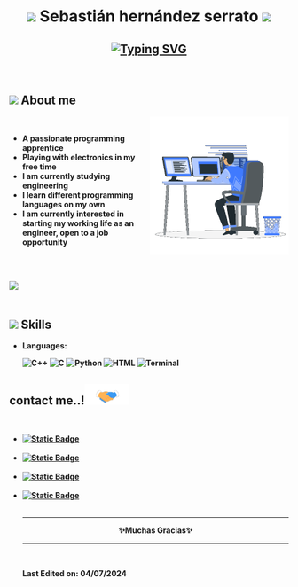 ## <h1 align="center"><b> <img src="https://media.giphy.com/media/hvRJCLFzcasrR4ia7z/giphy.gif" width="35"> Sebastián hernández serrato <picture><img src="https://i.giphy.com/media/v1.Y2lkPTc5MGI3NjExZHp1YXM0dGcxeXJ3em42NDNhM3Zic2hrYnE0cjE1cGxrN2gyc2dhbiZlcD12MV9pbnRlcm5hbF9naWZfYnlfaWQmY3Q9cw/IpM4kYGnxqmE02P9rr/giphy.gif" width="75"></h1>
## <p align="center"> <a href="https://git.io/typing-svg"><img src="https://readme-typing-svg.herokuapp.com?font=Fira+Code&duration=2000&pause=500&color=F7A615&random=false&width=435&lines=Mechatronics+Engineer;automation+and+industrial+robotics.;Equipment+maintenance+technician." alt="Typing SVG" /></a>
  
</p>
<br>

## <picture><img src = "https://i.giphy.com/media/v1.Y2lkPTc5MGI3NjExeGxlOWRnbTMxNWliam95bWdpMWx2YXlyd3kyNDFtMDF0NjhhMzZwNiZlcD12MV9pbnRlcm5hbF9naWZfYnlfaWQmY3Q9cw/p72HBPRgo8mDmyAfWC/giphy.gif" width = 50px></picture> **About me**

<picture> <img align="right" src="https://github.com/0xAbdulKhalid/0xAbdulKhalid/raw/main/assets/mdImages/Right_Side.gif" width = 250px></picture>

<br>

- A passionate programming apprentice
- Playing with electronics in my free time
- I am currently studying engineering
- I learn different programming languages on my own
- I am currently interested in starting my working life as an engineer, open to a job opportunity

<br><br>

<img src="https://user-images.githubusercontent.com/73097560/115834477-dbab4500-a447-11eb-908a-139a6edaec5c.gif"><br><br>

## <img src="https://media2.giphy.com/media/QssGEmpkyEOhBCb7e1/giphy.gif?cid=ecf05e47a0n3gi1bfqntqmob8g9aid1oyj2wr3ds3mg700bl&rid=giphy.gif" width ="25"><b> Skills</b>

<p align="center">

- **Languages**:
  
    ![C++](https://img.shields.io/badge/C++%20-%2300599C.svg?style=for-the-badge&logo=c%2B%2B&logoColor=white)
    ![C](https://img.shields.io/badge/C%20-%232370ED.svg?style=for-the-badge&logo=c&logoColor=white)
    ![Python](https://img.shields.io/badge/Python%20-%2314354C.svg?style=for-the-badge&logo=python&logoColor=white)
    ![HTML](https://img.shields.io/badge/HTML%20-%23E34F26.svg?style=for-the-badge&logo=html5&logoColor=white)
    ![Terminal](https://img.shields.io/badge/Terminal-%23054020?style=for-the-badge&logo=gnu-bash&logoColor=white)

## <b> contact me..!</b><img src="https://github.com/0xAbdulKhalid/0xAbdulKhalid/raw/main/assets/mdImages/handshake.gif" width ="80">
<br>
<div align='left'>

<ul>

<li>
<a href="https://www.linkedin.com/in/sebastian-hernandez-serrato-47445221a?utm_source=share&utm_campaign=share_via&utm_content=profile&utm_medium=android_app" target="_blank">
<img alt="Static Badge" src="https://img.shields.io/badge/%3A%20sebastian%20hernandez%20serrato-%233647B7?style=flat&logo=linkedin&logoColor=white&logoSize=auto">

</a>
</li>

<br>

<li>
<a href="https://x.com/sebas11dez?t=bizOc83OwS2ukWY3n9NgEg&s=09" target="_blank">
<img alt="Static Badge" src="https://img.shields.io/badge/%3A%20%40sebas11dez-black?style=flat&logo=x&logoColor=white&logoSize=auto">

</a>
</li>

<br>

<li>
<a href="mailto:sebastianhernandezserrato@gmail.com" target="_blank">
<img alt="Static Badge" src="https://img.shields.io/badge/%3A%20Sebastian%20Hernandez-red?style=flat&logo=gmail&logoColor=white&logoSize=5px">


</a>
</li>
	
<br>

<li>
<a href="https://www.instagram.com/its_sebazzz?igsh=MWVvZjBudTc1dTNocA==" target="_blank">
<img alt="Static Badge" src="https://img.shields.io/badge/%3A%20%40its_sebazzz-%23FC9D55?style=flat&logo=instagram&logoColor=%23CE07FA&logoSize=auto">

</a>
</li>

<br>

---

<div align='center'>

<b>✨Muchas Gracias✨</b>

</div>

---

<br>

Last Edited on: 04/07/2024
